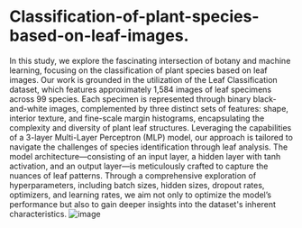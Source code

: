 # Classification-of-plant-species-based-on-leaf-images.
In this study, we explore the fascinating intersection of botany and machine learning, 
focusing on the classification of plant species based on leaf images. Our work is 
grounded in the utilization of the Leaf Classification dataset, which features 
approximately 1,584 images of leaf specimens across 99 species. Each specimen is 
represented through binary black-and-white images, complemented by three distinct 
sets of features: shape, interior texture, and fine-scale margin histograms, 
encapsulating the complexity and diversity of plant leaf structures. Leveraging the 
capabilities of a 3-layer Multi-Layer Perceptron (MLP) model, our approach is 
tailored to navigate the challenges of species identification through leaf analysis. 
The model architecture—consisting of an input layer, a hidden layer with tanh 
activation, and an output layer—is meticulously crafted to capture the nuances of 
leaf patterns. Through a comprehensive exploration of hyperparameters, including 
batch sizes, hidden sizes, dropout rates, optimizers, and learning rates, we aim not 
only to optimize the model’s performance but also to gain deeper insights into the 
dataset's inherent characteristics.
![image](https://github.com/user-attachments/assets/f20b4402-8d57-485f-b2b5-4dc2ddaa8e96)

